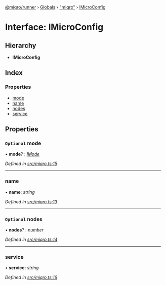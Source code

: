 [@miqro/runner](../README.md) › [Globals](../globals.md) › ["miqro"](../modules/_miqro_.md) › [IMicroConfig](_miqro_.imicroconfig.md)

# Interface: IMicroConfig

## Hierarchy

* **IMicroConfig**

## Index

### Properties

* [mode](_miqro_.imicroconfig.md#optional-mode)
* [name](_miqro_.imicroconfig.md#name)
* [nodes](_miqro_.imicroconfig.md#optional-nodes)
* [service](_miqro_.imicroconfig.md#service)

## Properties

### `Optional` mode

• **mode**? : *[IMode](../modules/_miqro_.md#imode)*

*Defined in [src/miqro.ts:15](https://github.com/claukers/miqro-runner/blob/c3a28f7/src/miqro.ts#L15)*

___

###  name

• **name**: *string*

*Defined in [src/miqro.ts:13](https://github.com/claukers/miqro-runner/blob/c3a28f7/src/miqro.ts#L13)*

___

### `Optional` nodes

• **nodes**? : *number*

*Defined in [src/miqro.ts:14](https://github.com/claukers/miqro-runner/blob/c3a28f7/src/miqro.ts#L14)*

___

###  service

• **service**: *string*

*Defined in [src/miqro.ts:16](https://github.com/claukers/miqro-runner/blob/c3a28f7/src/miqro.ts#L16)*
